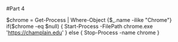 #Part 4

$chrome = Get-Process | Where-Object {$_.name -ilike "Chrome"}
if($chrome -eq $null) {
Start-Process -FilePath chrome.exe 'https://champlain.edu'
}
else {
Stop-Process -name chrome
}
